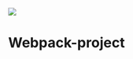 ![](https://timeweb.com/media/default/0001/01/xb663045643a87abc7286a958584d2b8144fdb4d2.png.pagespeed.ic.gDmgAKiORu.png)

# Webpack-project
